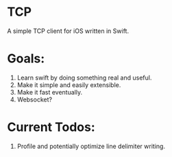TCP
===

A simple TCP client for iOS written in Swift.

# Goals:

1. Learn swift by doing something real and useful.
2. Make it simple and easily extensible.
3. Make it fast eventually.
4. Websocket?

# Current Todos:

1. Profile and potentially optimize line delimiter writing.
